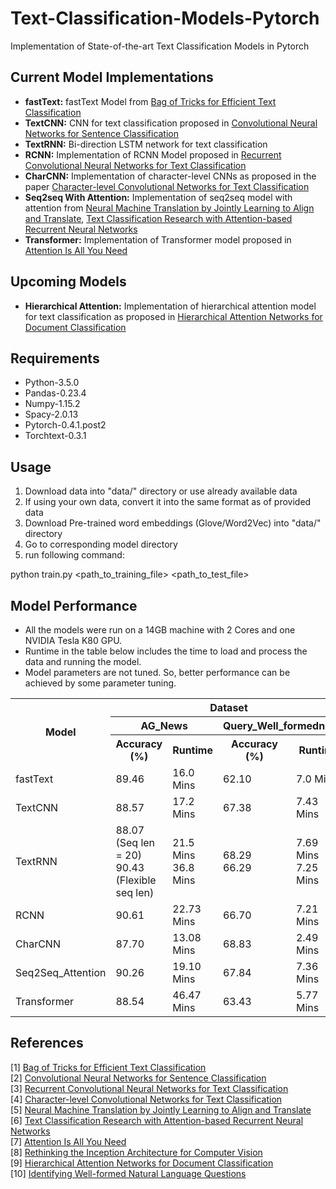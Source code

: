 # Text-Classification-Models-Pytorch
Implementation of State-of-the-art Text Classification Models in Pytorch

## Current Model Implementations
- **fastText:** fastText Model from [Bag of Tricks for Efficient Text Classification](https://arxiv.org/abs/1607.01759)
- **TextCNN:** CNN for text classification proposed in [Convolutional Neural Networks for Sentence Classification](https://arxiv.org/abs/1408.5882)
- **TextRNN:** Bi-direction LSTM network for text classification
- **RCNN:** Implementation of RCNN Model proposed in [Recurrent Convolutional Neural Networks for Text Classification](https://www.aaai.org/ocs/index.php/AAAI/AAAI15/paper/download/9745/9552)
- **CharCNN:** Implementation of character-level CNNs as proposed in the paper [Character-level Convolutional Networks for Text Classification](https://papers.nips.cc/paper/5782-character-level-convolutional-networks-for-text-classification.pdf)
- **Seq2seq With Attention:** Implementation of seq2seq model with attention from [Neural Machine Translation by Jointly Learning to Align and Translate](https://arxiv.org/pdf/1409.0473.pdf), [Text Classification Research with Attention-based Recurrent Neural Networks](http://univagora.ro/jour/index.php/ijccc/article/download/3142/pdf)
- **Transformer:** Implementation of Transformer model proposed in [Attention Is All You Need](https://arxiv.org/abs/1706.03762)

## Upcoming Models
- **Hierarchical Attention:** Implementation of hierarchical attention model for text classification as proposed in [Hierarchical Attention Networks for Document Classification](https://www.cs.cmu.edu/~diyiy/docs/naacl16.pdf)

## Requirements
- Python-3.5.0
- Pandas-0.23.4
- Numpy-1.15.2
- Spacy-2.0.13
- Pytorch-0.4.1.post2
- Torchtext-0.3.1

## Usage
1) Download data into "data/" directory or use already available data
2) If using your own data, convert it into the same format as of provided data 
3) Download Pre-trained word embeddings (Glove/Word2Vec) into "data/" directory
4) Go to corresponding model directory
5) run following command:

python train.py <path_to_training_file> <path_to_test_file>

## Model Performance
- All the models were run on a 14GB machine with 2 Cores and one NVIDIA Tesla K80 GPU.
- Runtime in the table below includes the time to load and process the data and running the model.
- Model parameters are not tuned. So, better performance can be achieved by some parameter tuning.

<table>
  <tr>
    <th rowspan="3">Model</th>
    <th align="center" colspan="4">Dataset</th>
  </tr>
  <tr>
    <th colspan="2">AG_News</th>
    <th colspan="2">Query_Well_formedness</th>
  </tr>
  <tr>
    <th>Accuracy (%)</th>
    <th>Runtime </th>
    <th>Accuracy (%)</th>
    <th>Runtime </th>
  </tr>
  <tr>
    <td>fastText</td>
    <td>89.46</td>
    <td>16.0 Mins</td>
    <td>62.10</td>
    <td>7.0 Mins</td>
  </tr>
  <tr>
    <td>TextCNN</td>
    <td>88.57</td>
    <td>17.2 Mins</td>
    <td>67.38</td>
    <td>7.43 Mins</td>
  </tr>
  <tr>
    <td>TextRNN</td>
    <td>88.07 (Seq len = 20) <br/> 90.43 (Flexible seq len)</td>
    <td>21.5 Mins <br/> 36.8 Mins</td>
    <td>68.29 <br/> 66.29</td>
    <td>7.69 Mins <br/> 7.25 Mins</td>
  </tr>
  <tr>
    <td>RCNN</td>
    <td>90.61</td>
    <td>22.73 Mins</td>
    <td>66.70</td>
    <td>7.21 Mins</td>
  </tr>
  <tr>
    <td>CharCNN</td>
    <td>87.70</td>
    <td>13.08 Mins</td>
    <td>68.83</td>
    <td>2.49 Mins</td>
  </tr>
  <tr>
    <td>Seq2Seq_Attention</td>
    <td>90.26</td>
    <td>19.10 Mins</td>
    <td>67.84</td>
    <td>7.36 Mins</td>
  </tr>
  <tr>
    <td>Transformer</td>
    <td>88.54</td>
    <td>46.47 Mins</td>
    <td>63.43</td>
    <td>5.77 Mins</td>
  </tr>
</table>

## References
[1] [Bag of Tricks for Efficient Text Classification](https://arxiv.org/abs/1607.01759) </br>
[2] [Convolutional Neural Networks for Sentence Classification](https://arxiv.org/abs/1408.5882) </br>
[3] [Recurrent Convolutional Neural Networks for Text Classification](https://www.aaai.org/ocs/index.php/AAAI/AAAI15/paper/download/9745/9552) </br>
[4] [Character-level Convolutional Networks for Text Classification](https://papers.nips.cc/paper/5782-character-level-convolutional-networks-for-text-classification.pdf) </br>
[5] [Neural Machine Translation by Jointly Learning to Align and Translate](https://arxiv.org/pdf/1409.0473.pdf) </br>
[6] [Text Classification Research with Attention-based Recurrent Neural Networks](http://univagora.ro/jour/index.php/ijccc/article/download/3142/pdf) </br>
[7] [Attention Is All You Need](https://arxiv.org/abs/1706.03762) </br>
[8] [Rethinking the Inception Architecture for Computer Vision](https://arxiv.org/pdf/1705.03122.pdf) </br>
[9] [Hierarchical Attention Networks for Document Classification](https://www.cs.cmu.edu/~diyiy/docs/naacl16.pdf) </br>
[10] [Identifying Well-formed Natural Language Questions](https://arxiv.org/pdf/1808.09419.pdf) <br>
